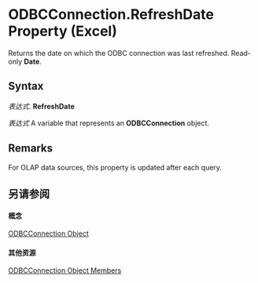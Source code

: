 
# ODBCConnection.RefreshDate Property (Excel)

Returns the date on which the ODBC connection was last refreshed. Read-only  **Date**.


## Syntax

 _表达式_. **RefreshDate**

 _表达式_ A variable that represents an **ODBCConnection** object.


## Remarks

For OLAP data sources, this property is updated after each query.


## 另请参阅


#### 概念


[ODBCConnection Object](b880ebec-15a4-5a3d-ef02-db73106db9c9.md)
#### 其他资源


[ODBCConnection Object Members](http://msdn.microsoft.com/library/d13b91f3-a89f-7dd7-7a98-f1d952f3b047%28Office.15%29.aspx)